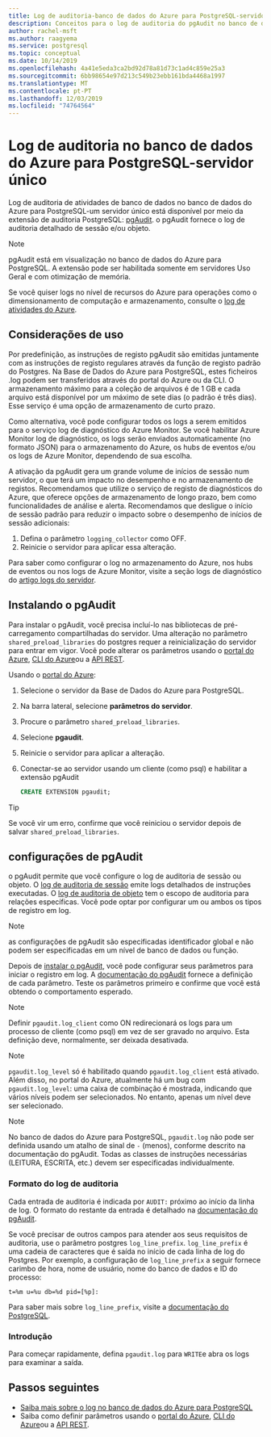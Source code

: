 ```yaml
---
title: Log de auditoria-banco de dados do Azure para PostgreSQL-servidor único
description: Conceitos para o log de auditoria do pgAudit no banco de dados do Azure para PostgreSQL-servidor único.
author: rachel-msft
ms.author: raagyema
ms.service: postgresql
ms.topic: conceptual
ms.date: 10/14/2019
ms.openlocfilehash: 4a41e5eda3ca2bd92d78a81d73c1ad4c859e25a3
ms.sourcegitcommit: 6bb98654e97d213c549b23ebb161bda4468a1997
ms.translationtype: MT
ms.contentlocale: pt-PT
ms.lasthandoff: 12/03/2019
ms.locfileid: "74764564"
---
```

# <a name="audit-logging-in-azure-database-for-postgresql---single-server"></a>Log de auditoria no banco de dados do Azure para PostgreSQL-servidor único

Log de auditoria de atividades de banco de dados no banco de dados do Azure para PostgreSQL-um servidor único está disponível por meio da extensão de auditoria PostgreSQL: [pgAudit](https://www.pgaudit.org/). o pgAudit fornece o log de auditoria detalhado de sessão e/ou objeto.

> [!NOTE]
> pgAudit está em visualização no banco de dados do Azure para PostgreSQL.
> A extensão pode ser habilitada somente em servidores Uso Geral e com otimização de memória.

Se você quiser logs no nível de recursos do Azure para operações como o dimensionamento de computação e armazenamento, consulte o [log de atividades do Azure](../azure-monitor/platform/activity-logs-overview.md).

## <a name="usage-considerations"></a>Considerações de uso
Por predefinição, as instruções de registo pgAudit são emitidas juntamente com as instruções de registo regulares através da função de registo padrão do Postgres. Na Base de Dados do Azure para PostgreSQL, estes ficheiros .log podem ser transferidos através do portal do Azure ou da CLI. O armazenamento máximo para a coleção de arquivos é de 1 GB e cada arquivo está disponível por um máximo de sete dias (o padrão é três dias). Esse serviço é uma opção de armazenamento de curto prazo.

Como alternativa, você pode configurar todos os logs a serem emitidos para o serviço log de diagnóstico do Azure Monitor. Se você habilitar Azure Monitor log de diagnóstico, os logs serão enviados automaticamente (no formato JSON) para o armazenamento do Azure, os hubs de eventos e/ou os logs de Azure Monitor, dependendo de sua escolha.

A ativação da pgAudit gera um grande volume de inícios de sessão num servidor, o que terá um impacto no desempenho e no armazenamento de registos. Recomendamos que utilize o serviço de registo de diagnósticos do Azure, que oferece opções de armazenamento de longo prazo, bem como funcionalidades de análise e alerta. Recomendamos que desligue o início de sessão padrão para reduzir o impacto sobre o desempenho de inícios de sessão adicionais:

   1. Defina o parâmetro `logging_collector` como OFF. 
   2. Reinicie o servidor para aplicar essa alteração.

Para saber como configurar o log no armazenamento do Azure, nos hubs de eventos ou nos logs de Azure Monitor, visite a seção logs de diagnóstico do [artigo logs do servidor](concepts-server-logs.md).

## <a name="installing-pgaudit"></a>Instalando o pgAudit

Para instalar o pgAudit, você precisa incluí-lo nas bibliotecas de pré-carregamento compartilhadas do servidor. Uma alteração no parâmetro `shared_preload_libraries` do postgres requer a reinicialização do servidor para entrar em vigor. Você pode alterar os parâmetros usando o [portal do Azure](howto-configure-server-parameters-using-portal.md), [CLI do Azure](howto-configure-server-parameters-using-cli.md)ou a [API REST](/rest/api/postgresql/configurations/createorupdate).

Usando o [portal do Azure](https://portal.azure.com):

   1. Selecione o servidor da Base de Dados do Azure para PostgreSQL.
   2. Na barra lateral, selecione **parâmetros do servidor**.
   3. Procure o parâmetro `shared_preload_libraries`.
   4. Selecione **pgaudit**.
   5. Reinicie o servidor para aplicar a alteração.

   6. Conectar-se ao servidor usando um cliente (como psql) e habilitar a extensão pgAudit
      ```SQL
      CREATE EXTENSION pgaudit;
      ```

> [!TIP]
> Se você vir um erro, confirme que você reiniciou o servidor depois de salvar `shared_preload_libraries`.

## <a name="pgaudit-settings"></a>configurações de pgAudit

o pgAudit permite que você configure o log de auditoria de sessão ou objeto. O [log de auditoria de sessão](https://github.com/pgaudit/pgaudit/blob/master/README.md#session-audit-logging) emite logs detalhados de instruções executadas. O [log de auditoria de objeto](https://github.com/pgaudit/pgaudit/blob/master/README.md#object-audit-logging) tem o escopo de auditoria para relações específicas. Você pode optar por configurar um ou ambos os tipos de registro em log. 

> [!NOTE]
> as configurações de pgAudit são especificadas identificador global e não podem ser especificadas em um nível de banco de dados ou função.

Depois de [instalar o pgAudit](#installing-pgaudit), você pode configurar seus parâmetros para iniciar o registro em log. A [documentação do pgAudit](https://github.com/pgaudit/pgaudit/blob/master/README.md#settings) fornece a definição de cada parâmetro. Teste os parâmetros primeiro e confirme que você está obtendo o comportamento esperado.

> [!NOTE]
> Definir `pgaudit.log_client` como ON redirecionará os logs para um processo de cliente (como psql) em vez de ser gravado no arquivo. Esta definição deve, normalmente, ser deixada desativada.

> [!NOTE]
> `pgaudit.log_level` só é habilitado quando `pgaudit.log_client` está ativado. Além disso, no portal do Azure, atualmente há um bug com `pgaudit.log_level`: uma caixa de combinação é mostrada, indicando que vários níveis podem ser selecionados. No entanto, apenas um nível deve ser selecionado. 

> [!NOTE]
> No banco de dados do Azure para PostgreSQL, `pgaudit.log` não pode ser definida usando um atalho de sinal de `-` (menos), conforme descrito na documentação do pgAudit. Todas as classes de instruções necessárias (LEITURA, ESCRITA, etc.) devem ser especificadas individualmente.

### <a name="audit-log-format"></a>Formato do log de auditoria
Cada entrada de auditoria é indicada por `AUDIT:` próximo ao início da linha de log. O formato do restante da entrada é detalhado na [documentação do pgAudit](https://github.com/pgaudit/pgaudit/blob/master/README.md#format).

Se você precisar de outros campos para atender aos seus requisitos de auditoria, use o parâmetro postgres `log_line_prefix`. `log_line_prefix` é uma cadeia de caracteres que é saída no início de cada linha de log do Postgres. Por exemplo, a configuração de `log_line_prefix` a seguir fornece carimbo de hora, nome de usuário, nome do banco de dados e ID do processo:

```
t=%m u=%u db=%d pid=[%p]:
```

Para saber mais sobre `log_line_prefix`, visite a [documentação do PostgreSQL](https://www.postgresql.org/docs/current/runtime-config-logging.html#GUC-LOG-LINE-PREFIX).

### <a name="getting-started"></a>Introdução
Para começar rapidamente, defina `pgaudit.log` para `WRITE`e abra os logs para examinar a saída. 


## <a name="next-steps"></a>Passos seguintes
- [Saiba mais sobre o log no banco de dados do Azure para PostgreSQL](concepts-server-logs.md)
- Saiba como definir parâmetros usando o [portal do Azure](howto-configure-server-parameters-using-portal.md), [CLI do Azure](howto-configure-server-parameters-using-cli.md)ou a [API REST](/rest/api/postgresql/configurations/createorupdate).

